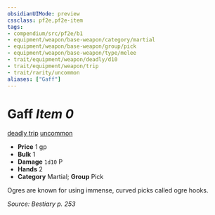```yaml
---
obsidianUIMode: preview
cssclass: pf2e,pf2e-item
tags:
- compendium/src/pf2e/b1
- equipment/weapon/base-weapon/category/martial
- equipment/weapon/base-weapon/group/pick
- equipment/weapon/base-weapon/type/melee
- trait/equipment/weapon/deadly/d10
- trait/equipment/weapon/trip
- trait/rarity/uncommon
aliases: ["Gaff"]
---
```

# Gaff *Item 0*  
[deadly <d10>](deadly.md)  [trip](rules/traits/trip.md)  [uncommon](uncommon.md)  

- **Price** 1 gp
- **Bulk** 1
- **Damage** `1d10` P
- **Hands** 2
- **Category** Martial; **Group** Pick 

Ogres are known for using immense, curved picks called ogre hooks.

*Source: Bestiary p. 253*